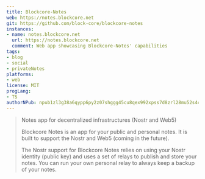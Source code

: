 ```yaml
---
title: Blockcore-Notes
web: https://notes.blockcore.net
git: https://github.com/block-core/blockcore-notes
instances:
- name: notes.blockcore.net 
  url: https://notes.blockcore.net
  comment: Web app showcasing Blockcore-Notes' capabilities
tags:
- blog
- social
- privateNotes
platforms:
- web
license: MIT
progLang:
- TS
authorNPub: npub1zl3g38a6qypp6py2z07shggg45cu8qex992xpss7d8zrl28mu52s4cjajh
---
```


> Notes app for decentralized infrastructures (Nostr and Web5)
> 
> Blockcore Notes is an app for your public and personal notes. It is built to support the Nostr and Web5 (coming in the future).
>
> The Nostr support for Blockcore Notes relies on using your Nostr identity (public key) and uses a set of relays to publish and store your notes. You can run your own personal relay to always keep a backup of your notes.